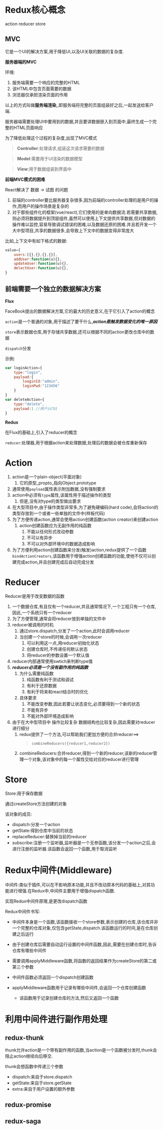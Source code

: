 # Redux核心概念

action reducer store

## MVC

它是一个UI的解决方案,用于降低UI,以及UI关联的数据的复杂度.

**服务器端的MVC**

环境:

1. 服务端需要一个响应的完整的HTML
2. 该HTML中包含页面需要的数据
3. 浏览器仅承担渲染页面的作用

以上的方式叫做**服务端渲染**,,即服务端将完整的页面组装好之后,一起发送给客户端.

服务器端需要处理UI中要用到的数据,并且要讲数据嵌入到页面中,最终生成一个完整的HTML页面响应

为了降低处理这个过程的复杂度,出现了MVC模式

>**Controller**:处理请求,组装这次请求需要的数据

>**Model**:需要用于UI渲染的数据模型

>**View**:用于数据组装到界面中

**前端MVC模式的困难**

React解决了 数据 -> 试图 的问题

1. 前端的controller要比服务器复杂很多,因为前端的controller处理的是用户的操作,而用户的操作场景是复杂的
2. 对于那些组件化的框架(vue/react),它们使用的是单向数据流.若需要共享数据,则必须将数据提升到顶层组件,虽然可以使用上下文提供共享数据,但对数据的操作难以监控,容易导致调试错误的困难,以及数据还原的困难.并且若开发一个大中型项目,共享的数据很多,会导致上下文中的数据变得非常庞大

比如,上下文中有如下格式的数据:

```js
value={
    users:[{},{},{},{}],
    addUser:function(u){},
    updateUser:function(u){},
    delectUser:function(u){},
}
```

## 前端需要一个独立的数据解决方案

**Flux**

FaceBook提出的数据解决方案,它的最大的历史意义,在于它引入了action的概念

`action`是一个普通的对象,用于描述了要干什么,***action是触发数据变化的唯一原因***

`store`表示数据仓库,用于存储共享数据,还可以根据不同的action更改仓库中的数据

`dispatch`分发

示例:

```js
var loginAction={
    type:"login",
    payload:{
        loaginId:"admin",
        loginPwd:"123456"
    }
}
var deleteAction={
    type:"delete",
    payload:1 //用户id为1
}
```


**Redux**

在Flux的基础上,引入了reducer的概念

`reducer`:处理器,用于根据action来处理数据,处理后的数据会被仓库重新保存

# Action 

1. action是一个plain-object(平面对象)
   1. 它的原型_propto_指向Object.prototype
2. 通常使用```payload```属性表示附加数据,没有强制要求
3. action中必须有```type```属性,该属性用于描述操作的类型
   1. 但是,没有对type的类型做出要求
4. 在大型项目中,由于操作类型非常多,为了避免硬编码(hard code),会将action的类型存放到一个或者一些单独的文件中(样板代码)
5. 为了方便传递action,通常会使用action创建函数(action creator)来创建action
   1. action创建函数应为无副作用的纯函数
      1. 不能以任何形式改动参数
      2. 不可以有异步
      3. 不可以对外部环境中的数据造成影响
6. 为了方便利用action创建函数来分发(触发)action,redux提供了一个函数```bindActionCreators```,该函数用于增强action创建函数的功能,使他不仅可以创建完成action,并且创建完成后自动完成分发

# Reducer

Reducer是用于改变数据的函数

1. 一个数据仓库,有且仅有一个reducer,并且通常情况下,一个工程只有一个仓库,因此,一个系统只有一个reducer
2. 为了方便管理,通常会将reducer放到单独的文件中
3. reducer被调用的时机
   1. 通过store.dispatch,分发了一个action,此时会调用reducer
   2. 当创建一个store的时候,会调用一次reducer
      1. 可以利用这一点,用reducer初始化状态
      2. 创建仓库时,不传递任何默认状态
      3. 将reducer的参数设置一个默认值
4. reducer内部通常使用swtich来判断type值
5. ***reducer必须是一个没有副作用的纯函数***
   1. 为什么需要纯函数
      1. 纯函数有利于测试和调试
      2. 有利于还原数据
      3. 有利于将来和react结合时的优化
   2. 具体要求
      1. 不能改变参数,因此若要让状态变化,必须要得到一个新的状态
      2. 不能有异步
      3. 不能对外部环境造成影响
6. 由于在大中型项目中 操作比较复杂 数据结构也比较复杂,因此需要对reducer进行细分
   1. redux提供了一个方法,可以帮助我们更加方便的合并reducer==> 
       > ```combineReducers({reducer1,reducer2})```
   2. combineReducers:合并reducer,得到一个新的reducer,该新的reducer管理一个对象,该对象中的每一个属性交给对应的reducer进行管理

# Store

Store:用于保存数据

通过createStore方法创建的对象

该对象的成员:

- dispatch:分发一个action
- getState:得到仓库中当前的状态
- replaceReducer:替换掉当前的reducer
- subscribe:注册一个监听器,监听器是一个无参函数,该分发一个action之后,会进行注册的监听器.该函数会返回一个函数,用于取消监听

# Redux中间件(Middleware)

中间件:类似于插件,可以在不影响原本功能,并且不改动原本代码的基础上,对其功能进行增强.在Redux中,中间件主要用于增强dispatch函数.

实现Redux中间件原理,是更改dispatch函数

Redux中间件书写:

- 中间件本身是一个函数,该函数接收一个store参数,表示创建的仓库,该仓库并非一个完整的仓库对象,仅包含getState,dispatch.该函数运行的时间,是在仓库创建之后运行
- 由于创建仓库后需要自动运行设置的中间件函数,因此,需要在创建仓库时,告诉仓库有哪些中间件
- 需要调用applyMiddleware函数,将函数的返回结果作为createStore的第二或第三个参数
- 中间件函数必须返回一个dispatch创建函数

- applyMiddleware函数用于记录有哪些中间件,会返回一个仓库创建函数
  - 该函数用于记录创建仓库的方法,然后又返回一个函数
  
# 利用中间件进行副作用处理

## redux-thunk

thunk允许action是一个带有副作用的函数,当action是一个函数被分发时,thunk会阻止action继续向后移交.

thunk会想函数中传递三个参数

- dispatch:来自于store.dispatch
- getState:来自于store.getState
- extra:来自于用户设置的额外参数

## redux-promise

## redux-saga
